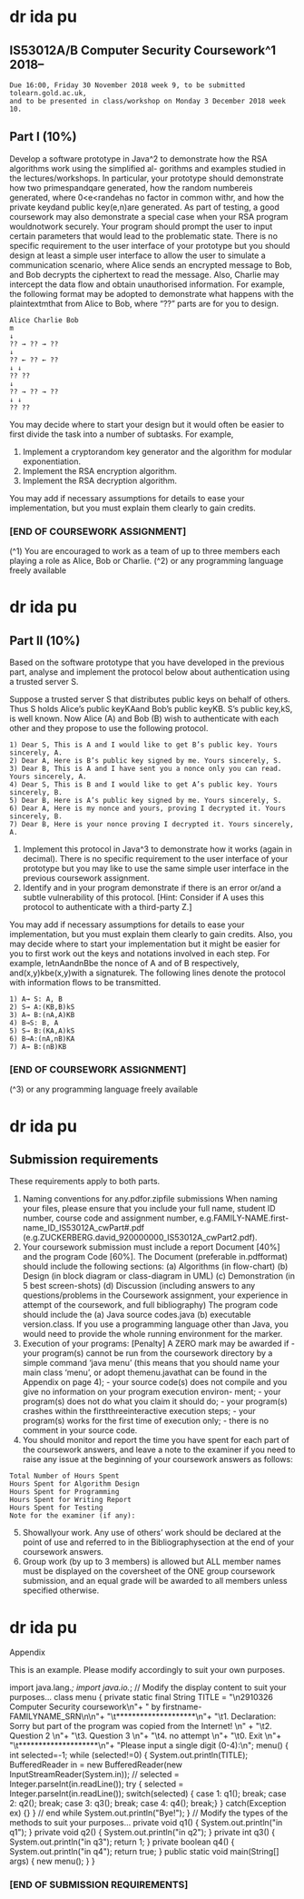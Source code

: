 # dr ida pu

## IS53012A/B Computer Security Coursework^1 2018–

```
Due 16:00, Friday 30 November 2018 week 9, to be submitted tolearn.gold.ac.uk,
and to be presented in class/workshop on Monday 3 December 2018 week 10.
```
## Part I (10%)

Develop a software prototype in Java^2 to demonstrate how the RSA algorithms work using the simplified al-
gorithms and examples studied in the lectures/workshops. In particular, your prototype should demonstrate
how two primespandqare generated, how the random numbereis generated, where 0<e<randehas no
factor in common withr, and how the private keydand public key(e,n)are generated. As part of testing,
a good coursework may also demonstrate a special case when your RSA program wouldnotwork securely.
Your program should prompt the user to input certain parameters that would lead to the problematic state.
There is no specific requirement to the user interface of your prototype but you should design at least
a simple user interface to allow the user to simulate a communication scenario, where Alice sends an
encrypted message to Bob, and Bob decrypts the ciphertext to read the message. Also, Charlie may intercept
the data flow and obtain unauthorised information.
For example, the following format may be adopted to demonstrate what happens with the plaintextmthat
from Alice to Bob, where “??” parts are for you to design.

```
Alice Charlie Bob
m
↓
?? → ?? → ??
↓
?? ← ?? ← ??
↓ ↓
?? ??
↓
?? → ?? → ??
↓ ↓
?? ??
```
You may decide where to start your design but it would often be easier to first divide the task into a number
of subtasks. For example,

1. Implement a cryptorandom key generator and the algorithm for modular exponentiation.
2. Implement the RSA encryption algorithm.
3. Implement the RSA decryption algorithm.

You may add if necessary assumptions for details to ease your implementation, but you must explain them
clearly to gain credits.

### [END OF COURSEWORK ASSIGNMENT]

(^1) You are encouraged to work as a team of up to three members each playing a role as Alice, Bob or Charlie.
(^2) or any programming language freely available


# dr ida pu

## Part II (10%)

Based on the software prototype that you have developed in the previous part, analyse and implement the
protocol below about authentication using a trusted server S.

Suppose a trusted server S that distributes public keys on behalf of others. Thus S holds Alice’s public
keyKAand Bob’s public keyKB. S’s public key,kS, is well known. Now Alice (A) and Bob (B) wish to
authenticate with each other and they propose to use the following protocol.

```
1) Dear S, This is A and I would like to get B’s public key. Yours sincerely, A.
2) Dear A, Here is B’s public key signed by me. Yours sincerely, S.
3) Dear B, This is A and I have sent you a nonce only you can read. Yours sincerely, A.
4) Dear S, This is B and I would like to get A’s public key. Yours sincerely, B.
5) Dear B, Here is A’s public key signed by me. Yours sincerely, S.
6) Dear A, Here is my nonce and yours, proving I decrypted it. Yours sincerely, B.
7) Dear B, Here is your nonce proving I decrypted it. Yours sincerely, A.
```
1. Implement this protocol in Java^3 to demonstrate how it works (again in decimal). There is no specific
    requirement to the user interface of your prototype but you may like to use the same simple user
    interface in the previous coursework assignment.
2. Identify and in your program demonstrate if there is an error or/and a subtle vulnerability of this
    protocol. [Hint: Consider if A uses this protocol to authenticate with a third-party Z.]

You may add if necessary assumptions for details to ease your implementation, but you must explain them
clearly to gain credits. Also, you may decide where to start your implementation but it might be easier for
you to first work out the keys and notations involved in each step. For example, letnAandnBbe the nonce
of A and of B respectively, and(x,y)kbe(x,y)with a signaturek. The following lines denote the protocol
with information flows to be transmitted.

```
1) A→ S: A, B
2) S→ A:(KB,B)kS
3) A→ B:(nA,A)KB
4) B→S: B, A
5) S→ B:(KA,A)kS
6) B→A:(nA,nB)KA
7) A→ B:(nB)KB
```
### [END OF COURSEWORK ASSIGNMENT]

(^3) or any programming language freely available


# dr ida pu

## Submission requirements

These requirements apply to both parts.

1. Naming conventions for any.pdfor.zipfile submissions
    When naming your files, please ensure that you include your full name, student ID number, course code and
    assignment number, e.g.FAMILY-NAME.first-name_ID_IS53012A_cwPart#.pdf
    (e.g.ZUCKERBERG.david_920000000_IS53012A_cwPart2.pdf).
2. Your coursework submission must include a report Document [40%] and the program Code [60%].
    The Document (preferable in.pdfformat) should include the following sections:
       (a) Algorithms (in flow-chart)
(b) Design (in block diagram or class-diagram in UML)
(c) Demonstration (in 5 best screen-shots)
(d) Discussion (including answers to any questions/problems in the Coursework assignment, your experience
in attempt of the coursework, and full bibliography)
    The program code should include the
       (a) Java source codes.java
(b) executable version.class.
    If you use a programming language other than Java, you would need to provide the whole running environment
    for the marker.
3. Execution of your programs:
    [Penalty] A ZERO mark may be awarded if
       - your program(s) cannot be run from the coursework directory by a simple command
          ‘java menu’ (this means that you should name your main class ‘menu’, or adopt themenu.javathat
          can be found in the Appendix on page 4);
       - your source code(s) does not compile and you give no information on your program execution environ-
          ment;
       - your program(s) does not do what you claim it should do;
       - your program(s) crashes within the firstthreeinteractive execution steps;
       - your program(s) works for the first time of execution only;
       - there is no comment in your source code.
4. You should monitor and report the time you have spent for each part of the coursework answers, and leave a
    note to the examiner if you need to raise any issue at the beginning of your coursework answers as follows:

```
Total Number of Hours Spent
Hours Spent for Algorithm Design
Hours Spent for Programming
Hours Spent for Writing Report
Hours Spent for Testing
Note for the examiner (if any):
```
5. Showallyour work. Any use of others’ work should be declared at the point of use and referred to in the
    Bibliographysection at the end of your coursework answers.
6. Group work (by up to 3 members) is allowed but ALL member names must be displayed on the coversheet of
    the ONE group coursework submission, and an equal grade will be awarded to all members unless specified
    otherwise.


# dr ida pu

Appendix

This is an example. Please modify accordingly to suit your own purposes.

import java.lang.*;
import java.io.*;
// Modify the display content to suit your purposes...
class menu {
private static final String TITLE =
"\n2910326 Computer Security coursework\n"+
" by firstname-FAMILYNAME_SRN\n\n"+
"\t********************\n"+
"\t1. Declaration: Sorry but part of the program was copied
from the Internet! \n" +
"\t2. Question 2 \n"+
"\t3. Question 3 \n"+
"\t4. no attempt \n"+
"\t0. Exit \n"+
"\t********************\n"+
"Please input a single digit (0-4):\n";
menu() {
int selected=-1;
while (selected!=0) {
System.out.println(TITLE);
BufferedReader in = new BufferedReader(new InputStreamReader(System.in));
// selected = Integer.parseInt(in.readLine());
try {
selected = Integer.parseInt(in.readLine());
switch(selected) {
case 1: q1();
break;
case 2: q2();
break;
case 3: q3();
break;
case 4: q4();
break;} }
catch(Exception ex) {} } // end while
System.out.println("Bye!");
}
// Modify the types of the methods to suit your purposes...
private void q1() {
System.out.println("in q1");
}
private void q2() {
System.out.println("in q2");
}
private int q3() {
System.out.println("in q3");
return 1;
}
private boolean q4() {
System.out.println("in q4");
return true;
}
public static void main(String[] args) {
new menu();
}
}

### [END OF SUBMISSION REQUIREMENTS]


